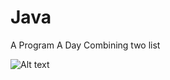 # Java
A Program A Day 
  Combining two list

  ![Alt text](https://image.ibb.co/gwoGFv/Snip20170521_1.png "Output")
